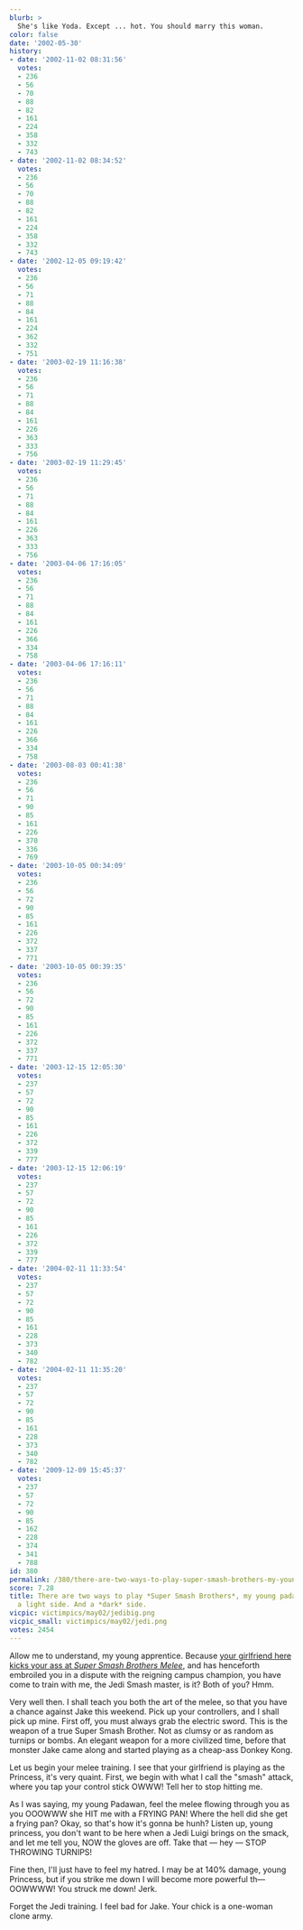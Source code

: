 ```yaml
---
blurb: >
  She's like Yoda. Except ... hot. You should marry this woman.
color: false
date: '2002-05-30'
history:
- date: '2002-11-02 08:31:56'
  votes:
  - 236
  - 56
  - 70
  - 88
  - 82
  - 161
  - 224
  - 358
  - 332
  - 743
- date: '2002-11-02 08:34:52'
  votes:
  - 236
  - 56
  - 70
  - 88
  - 82
  - 161
  - 224
  - 358
  - 332
  - 743
- date: '2002-12-05 09:19:42'
  votes:
  - 236
  - 56
  - 71
  - 88
  - 84
  - 161
  - 224
  - 362
  - 332
  - 751
- date: '2003-02-19 11:16:38'
  votes:
  - 236
  - 56
  - 71
  - 88
  - 84
  - 161
  - 226
  - 363
  - 333
  - 756
- date: '2003-02-19 11:29:45'
  votes:
  - 236
  - 56
  - 71
  - 88
  - 84
  - 161
  - 226
  - 363
  - 333
  - 756
- date: '2003-04-06 17:16:05'
  votes:
  - 236
  - 56
  - 71
  - 88
  - 84
  - 161
  - 226
  - 366
  - 334
  - 758
- date: '2003-04-06 17:16:11'
  votes:
  - 236
  - 56
  - 71
  - 88
  - 84
  - 161
  - 226
  - 366
  - 334
  - 758
- date: '2003-08-03 00:41:38'
  votes:
  - 236
  - 56
  - 71
  - 90
  - 85
  - 161
  - 226
  - 370
  - 336
  - 769
- date: '2003-10-05 00:34:09'
  votes:
  - 236
  - 56
  - 72
  - 90
  - 85
  - 161
  - 226
  - 372
  - 337
  - 771
- date: '2003-10-05 00:39:35'
  votes:
  - 236
  - 56
  - 72
  - 90
  - 85
  - 161
  - 226
  - 372
  - 337
  - 771
- date: '2003-12-15 12:05:30'
  votes:
  - 237
  - 57
  - 72
  - 90
  - 85
  - 161
  - 226
  - 372
  - 339
  - 777
- date: '2003-12-15 12:06:19'
  votes:
  - 237
  - 57
  - 72
  - 90
  - 85
  - 161
  - 226
  - 372
  - 339
  - 777
- date: '2004-02-11 11:33:54'
  votes:
  - 237
  - 57
  - 72
  - 90
  - 85
  - 161
  - 228
  - 373
  - 340
  - 782
- date: '2004-02-11 11:35:20'
  votes:
  - 237
  - 57
  - 72
  - 90
  - 85
  - 161
  - 228
  - 373
  - 340
  - 782
- date: '2009-12-09 15:45:37'
  votes:
  - 237
  - 57
  - 72
  - 90
  - 85
  - 162
  - 228
  - 374
  - 341
  - 788
id: 380
permalink: /380/there-are-two-ways-to-play-super-smash-brothers-my-young-padawan-theres-a-light-side-and-a-dark-side/
score: 7.28
title: There are two ways to play *Super Smash Brothers*, my young padawan. There's
  a light side. And a *dark* side.
vicpic: victimpics/may02/jedibig.png
vicpic_small: victimpics/may02/jedi.png
votes: 2454
---
```


Allow me to understand, my young apprentice. Because [your girlfriend
here kicks your ass at *Super Smash Brothers
Melee*](@/victim/379.md), and has henceforth embroiled you in a
dispute with the reigning campus champion, you have come to train with
me, the Jedi Smash master, is it? Both of you? Hmm.

Very well then. I shall teach you both the art of the melee, so that you
have a chance against Jake this weekend. Pick up your controllers, and I
shall pick up mine. First off, you must always grab the electric sword.
This is the weapon of a true Super Smash Brother. Not as clumsy or as
random as turnips or bombs. An elegant weapon for a more civilized time,
before that monster Jake came along and started playing as a cheap-ass
Donkey Kong.

Let us begin your melee training. I see that your girlfriend is playing
as the Princess, it's very quaint. First, we begin with what I call the
"smash" attack, where you tap your control stick OWWW! Tell her to stop
hitting me.

As I was saying, my young Padawan, feel the melee flowing through you as
you OOOWWW she HIT me with a FRYING PAN! Where the hell did she get a
frying pan? Okay, so that's how it's gonna be hunh? Listen up, young
princess, you don't want to be here when a Jedi Luigi brings on the
smack, and let me tell you, NOW the gloves are off. Take that — hey —
STOP THROWING TURNIPS!

Fine then, I'll just have to feel my hatred. I may be at 140% damage,
young Princess, but if you strike me down I will become more powerful
th— OOWWWW! You struck me down! Jerk.

Forget the Jedi training. I feel bad for Jake. Your chick is a one-woman
clone army.